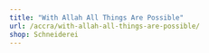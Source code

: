 ```yaml
---
title: "With Allah All Things Are Possible"
url: /accra/with-allah-all-things-are-possible/
shop: Schneiderei
---
```


